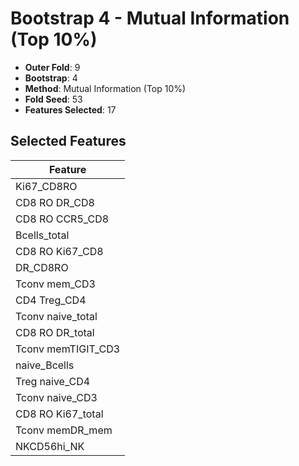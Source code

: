 # Bootstrap 4 - Mutual Information (Top 10%)

- **Outer Fold**: 9
- **Bootstrap**: 4
- **Method**: Mutual Information (Top 10%)
- **Fold Seed**: 53
- **Features Selected**: 17

## Selected Features

| Feature |
|---------|
| Ki67_CD8RO |
| CD8 RO DR_CD8 |
| CD8 RO CCR5_CD8 |
| Bcells_total |
| CD8 RO Ki67_CD8 |
| DR_CD8RO |
| Tconv mem_CD3 |
| CD4 Treg_CD4 |
| Tconv naive_total |
| CD8 RO DR_total |
| Tconv memTIGIT_CD3 |
| naive_Bcells |
| Treg naive_CD4 |
| Tconv naive_CD3 |
| CD8 RO Ki67_total |
| Tconv memDR_mem |
| NKCD56hi_NK |
